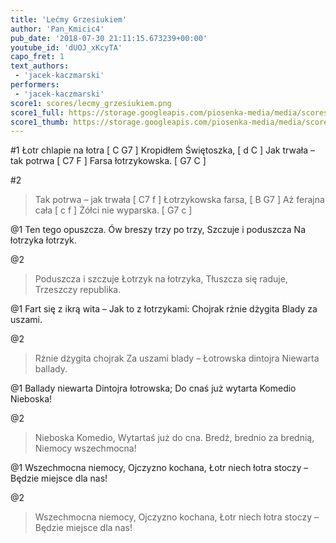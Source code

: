 ```yaml
---
title: 'Lećmy Grzesiukiem'
author: 'Pan_Kmicic4'
pub_date: '2018-07-30 21:11:15.673239+00:00'
youtube_id: 'dUOJ_xKcyTA'
capo_fret: 1
text_authors:
 - 'jacek-kaczmarski'
performers:
 - 'jacek-kaczmarski'
score1: scores/lecmy_grzesiukiem.png
score1_full: https://storage.googleapis.com/piosenka-media/media/scores/lecmy_grzesiukiem.png
score1_thumb: https://storage.googleapis.com/piosenka-media/media/scores/lecmy_grzesiukiem.png.180x0_q85_upscale.png
---
```


#1
Łotr chlapie na łotra [ C G7 ]
Kropidłem Świętoszka, [ d C ]
Jak trwała – tak potrwa [ C7 F ]
Farsa łotrzykowska. [ G7 C ]

#2
>Tak potrwa – jak trwała [ C7 f ]
>Łotrzykowska farsa, [ B G7 ]
>Aż ferajna cała [ c f ]
>Żółci nie wyparska. [ G7 c ]

@1
Ten tego opuszcza.
Ów breszy trzy po trzy,
Szczuje i poduszcza
Na łotrzyka łotrzyk.

@2
>Poduszcza i szczuje
>Łotrzyk na łotrzyka,
>Tłuszcza się raduje,
>Trzeszczy republika.

@1
Fart się z ikrą wita –
Jak to z łotrzykami:
Chojrak rżnie dżygita
Blady za uszami.

@2
>Rżnie dżygita chojrak
>Za uszami blady –
>Łotrowska dintojra
>Niewarta ballady.

@1
Ballady niewarta
Dintojra łotrowska;
Do cnaś już wytarta
Komedio Nieboska!

@2
>Nieboska Komedio,
>Wytartaś już do cna.
>Bredź, brednio za brednią,
>Niemocy wszechmocna!

@1
Wszechmocna niemocy,
Ojczyzno kochana,
Łotr niech łotra stoczy –
Będzie miejsce dla nas!

@2
>Wszechmocna niemocy,
>Ojczyzno kochana,
>Łotr niech łotra stoczy –
>Będzie miejsce dla nas!